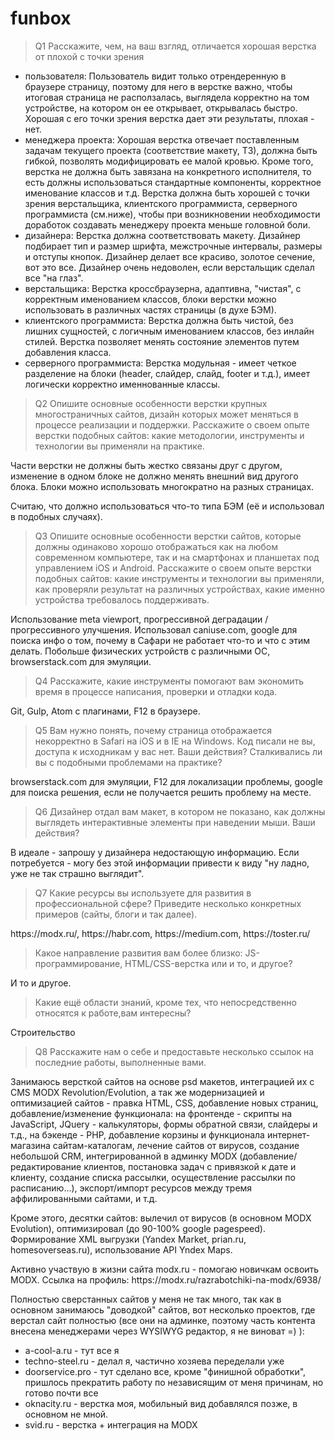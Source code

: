 # funbox

<blockquote>Q1 
Расскажите, чем, на ваш взгляд, отличается хорошая верстка от плохой с точки зрения</blockquote>
<ul>
<li>	пользователя:
Пользователь видит только отрендеренную в браузере страницу, поэтому для него в верстке важно, чтобы итоговая страница не расползалась, выглядела корректно на том устройстве, на котором он ее открывает, открывалась быстро. 
Хорошая с его точки зрения верстка дает эти результаты, плохая - нет.</li>

<li>менеджера проекта:
Хорошая верстка отвечает поставленным задачам текущего проекта (соответствие макету, ТЗ), должна быть гибкой, позволять модифицировать ее малой кровью. Кроме того, верстка не должна быть завязана на конкретного исполнителя, то есть должны использоваться стандартные компоненты, корректное именование классов и т.д. Верстка должна быть хорошей с точки зрения верстальщика, клиентского программиста, серверного программиста (см.ниже), чтобы при возникновении необходимости доработок создавать менеджеру проекта меньше головной боли.</li>

<li>дизайнера:
Верстка должна соответствовать макету. Дизайнер подбирает тип и размер шрифта, межстрочные интервалы, размеры и отступы кнопок. Дизайнер делает все красиво, золотое сечение, вот это все. Дизайнер очень недоволен, если верстальщик сделал все "на глаз".</li>

<li>верстальщика:
Верстка кроссбраузерна, адаптивна, "чистая", с корректным именованием классов, блоки верстки можно использовать в различных частях страницы (в духе БЭМ). </li>

<li>клиентского программиста:
Верстка должна быть чистой, без лишних сущностей, с логичным именованием классов, без инлайн стилей. Верстка позволяет менять состояние элементов путем добавления класса.</li>


<li>серверного программиста:
Верстка модульная - имеет четкое разделение на блоки (header, слайдер, слайд, footer и т.д.), имеет логически корректно именнованные классы.</li>
</ul>

<blockquote>Q2
Опишите основные особенности верстки крупных многостраничных сайтов, дизайн которых может меняться в процессе реализации и поддержки.
Расскажите о своем опыте верстки подобных сайтов: какие методологии, инструменты и технологии вы применяли на практике.</blockquote>

<p>Части верстки не должны быть жестко связаны друг с другом, изменение в одном блоке не должно менять внешний вид другого блока. Блоки можно использовать многократно на разных страницах.</p>
Считаю, что должно использоваться что-то типа БЭМ (её и использовал в подобных случаях). 



<blockquote>Q3
Опишите основные особенности верстки сайтов, которые должны одинаково хорошо отображаться как на любом современном компьютере, так и на смартфонах и планшетах под управлением iOS и Android. Расскажите о своем опыте верстки подобных сайтов: какие инструменты и технологии вы применяли, как проверяли результат на различных устройствах, какие именно устройства требовалось поддерживать.</blockquote>

<p>Использование meta viewport, прогрессивной деградации / прогрессивного улучшения. 
Использовал caniuse.com, google для поиска инфо о том, почему в Сафари не работает что-то и что с этим делать. Побольше физических устройств с различными ОС, browserstack.com для эмуляции.


<blockquote>Q4
Расскажите, какие инструменты помогают вам экономить время в процессе написания, проверки и отладки кода.</blockquote>

<p>Git, Gulp, Atom с плагинами, F12 в браузере.

<blockquote>Q5
Вам нужно понять, почему страница отображается некорректно в Safari на iOS и в IE на Windows. Код писали не вы, доступа к исходникам у вас нет. Ваши действия? Сталкивались ли вы с подобными проблемами на практике?</blockquote>

<p>browserstack.com для эмуляции, F12 для локализации проблемы, google для поиска решения, если не получается решить проблему на месте.

<blockquote>Q6
Дизайнер отдал вам макет, в котором не показано, как должны выглядеть интерактивные элементы при наведении мыши. Ваши действия?</blockquote>

<p>В идеале - запрошу у дизайнера недостающую информацию. Если потребуется - могу без этой информации привести к виду "ну ладно, уже не так страшно выглядит".


<blockquote>Q7
Какие ресурсы вы используете для развития в профессиональной сфере? Приведите несколько конкретных примеров (сайты, блоги и так далее).</blockquote>

<p>https://modx.ru/, https://habr.com, https://medium.com, https://toster.ru/

<blockquote>Какое направление развития вам более близко: JS-программирование, HTML/CSS-верстка или и то, и другое?</blockquote>
<p>И то и другое.


<blockquote>Какие ещё области знаний, кроме тех, что непосредственно относятся к работе,вам интересны?</blockquote>
<p>Строительство 


<blockquote>Q8
Расскажите нам о себе и предоставьте несколько ссылок на последние работы, выполненные вами.</blockquote>

<p>Занимаюсь версткой сайтов на основе psd макетов, интеграцией их с CMS MODX Revolution/Evolution, а так же модернизацией и оптимизацией сайтов - правка HTML, CSS, добавление новых страниц, добавление/изменение функционала:
на фронтенде - скрипты на JavaScript, JQuery - калькуляторы, формы обратной связи, слайдеры и т.д., 
на бэкенде - PHP, добавление корзины и функционала интернет-магазина сайтам-каталогам, лечение сайтов от вирусов, создание небольшой CRM, интегрированной в админку MODX (добавление/редактирование клиентов, постановка задач с привязкой к дате и клиенту, создание списка рассылки, осуществление рассылки по расписанию...), экспорт/импорт ресурсов между тремя аффилированными сайтами, и т.д. 
<p>Кроме этого, десятки сайтов: 
вылечил от вирусов (в основном MODX Evolution), 
оптимизировал (до 90-100% google pagespeed).
Формирование XML выгрузки (Yandex Market, prian.ru, homesoverseas.ru), использование API Yndex Maps.
<p>Активно участвую в жизни сайта modx.ru - помогаю новичкам освоить MODX. Ссылка на профиль: https://modx.ru/razrabotchiki-na-modx/6938/

<p>Полностью сверстанных сайтов у меня не так много, так как в основном занимаюсь "доводкой" сайтов, вот несколько проектов, где верстал сайт полностью (все они на админке, поэтому часть контента внесена менеджерами через WYSIWYG редактор, я не виноват =) ):

<ul>
	<li>a-cool-a.ru - тут все я</li>
<li>techno-steel.ru - делал я, частично хозяева переделали уже</li>
<li>doorservice.pro - тут сделано все, кроме "финишной обработки", пришлось прекратить работу по независящим от меня причинам, но готово почти все</li>
<li>oknacity.ru - верстка моя, мобильный вид добавлялся позже, в основном не мной.</li>
<li>svid.ru - верстка + интеграция на MODX</li>
</ul>
